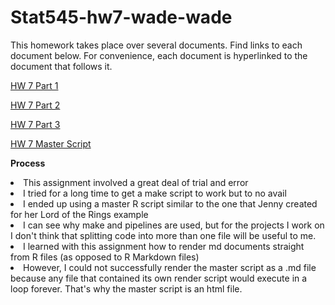 # Stat545-hw7-wade-wade

This homework takes place over several documents. Find links to each document below. For convenience, each document is hyperlinked to the document that follows it.

<a href=https://github.com/wswade2/Stat545-hw7-wade-wade/blob/master/script1.utf8.md>HW 7 Part 1</a>

<a href=https://github.com/wswade2/Stat545-hw7-wade-wade/blob/master/script2.utf8.md>HW 7 Part 2</a>

<a href=https://github.com/wswade2/Stat545-hw7-wade-wade/blob/master/script3.utf8.md>HW 7 Part 3</a>

<a href=https://github.com/wswade2/Stat545-hw7-wade-wade/blob/master/master_script.html>HW 7 Master Script</a>

<b>Process</b>

<li> This assignment involved a great deal of trial and error</li>
<li> I tried for a long time to get a make script to work but to no avail </li>
<li> I ended up using a master R script similar to the one that Jenny created for her Lord of the Rings example </li>
<li> I can see why make and pipelines are used, but for the projects I work on I don't think that splitting code into more than one file will be useful to me.</li>
<li> I learned with this assignment how to render md documents straight from R files (as opposed to R Markdown files)</li>
<li> However, I could not successfully render the master script as a .md file because any file that contained its own render script would execute in a loop forever. That's why the master script is an html file.</li>






